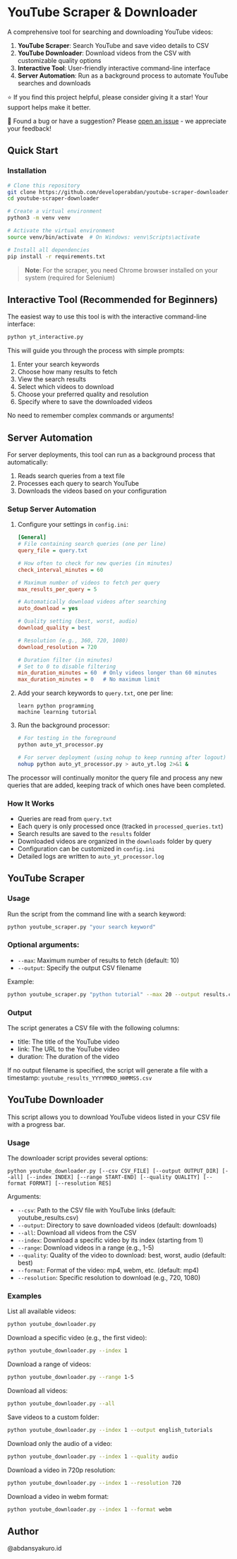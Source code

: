 # YouTube Scraper & Downloader

A comprehensive tool for searching and downloading YouTube videos:

1. **YouTube Scraper**: Search YouTube and save video details to CSV
2. **YouTube Downloader**: Download videos from the CSV with customizable quality options
3. **Interactive Tool**: User-friendly interactive command-line interface
4. **Server Automation**: Run as a background process to automate YouTube searches and downloads

⭐ If you find this project helpful, please consider giving it a star! Your support helps make it better.

🐛 Found a bug or have a suggestion? Please [open an issue](https://github.com/developerabdan/youtube-scraper-downloader/issues) - we appreciate your feedback!

## Quick Start

### Installation

```bash
# Clone this repository
git clone https://github.com/developerabdan/youtube-scraper-downloader.git
cd youtube-scraper-downloader

# Create a virtual environment
python3 -m venv venv

# Activate the virtual environment
source venv/bin/activate  # On Windows: venv\Scripts\activate

# Install all dependencies
pip install -r requirements.txt
```

> **Note**: For the scraper, you need Chrome browser installed on your system (required for Selenium)

## Interactive Tool (Recommended for Beginners)

The easiest way to use this tool is with the interactive command-line interface:

```bash
python yt_interactive.py
```

This will guide you through the process with simple prompts:

1. Enter your search keywords
2. Choose how many results to fetch
3. View the search results
4. Select which videos to download
5. Choose your preferred quality and resolution
6. Specify where to save the downloaded videos

No need to remember complex commands or arguments!

## Server Automation

For server deployments, this tool can run as a background process that automatically:

1. Reads search queries from a text file
2. Processes each query to search YouTube
3. Downloads the videos based on your configuration

### Setup Server Automation

1. Configure your settings in `config.ini`:

   ```ini
   [General]
   # File containing search queries (one per line)
   query_file = query.txt

   # How often to check for new queries (in minutes)
   check_interval_minutes = 60

   # Maximum number of videos to fetch per query
   max_results_per_query = 5

   # Automatically download videos after searching
   auto_download = yes

   # Quality setting (best, worst, audio)
   download_quality = best

   # Resolution (e.g., 360, 720, 1080)
   download_resolution = 720

   # Duration filter (in minutes)
   # Set to 0 to disable filtering
   min_duration_minutes = 60  # Only videos longer than 60 minutes
   max_duration_minutes = 0   # No maximum limit
   ```

2. Add your search keywords to `query.txt`, one per line:

   ```
   learn python programming
   machine learning tutorial
   ```

3. Run the background processor:

   ```bash
   # For testing in the foreground
   python auto_yt_processor.py

   # For server deployment (using nohup to keep running after logout)
   nohup python auto_yt_processor.py > auto_yt.log 2>&1 &
   ```

The processor will continually monitor the query file and process any new queries that are added, keeping track of which ones have been completed.

### How It Works

- Queries are read from `query.txt`
- Each query is only processed once (tracked in `processed_queries.txt`)
- Search results are saved to the `results` folder
- Downloaded videos are organized in the `downloads` folder by query
- Configuration can be customized in `config.ini`
- Detailed logs are written to `auto_yt_processor.log`

## YouTube Scraper

### Usage

Run the script from the command line with a search keyword:

```bash
python youtube_scraper.py "your search keyword"
```

### Optional arguments:

- `--max`: Maximum number of results to fetch (default: 10)
- `--output`: Specify the output CSV filename

Example:

```bash
python youtube_scraper.py "python tutorial" --max 20 --output results.csv
```

### Output

The script generates a CSV file with the following columns:

- title: The title of the YouTube video
- link: The URL to the YouTube video
- duration: The duration of the video

If no output filename is specified, the script will generate a file with a timestamp: `youtube_results_YYYYMMDD_HHMMSS.csv`

## YouTube Downloader

This script allows you to download YouTube videos listed in your CSV file with a progress bar.

### Usage

The downloader script provides several options:

```
python youtube_downloader.py [--csv CSV_FILE] [--output OUTPUT_DIR] [--all] [--index INDEX] [--range START-END] [--quality QUALITY] [--format FORMAT] [--resolution RES]
```

Arguments:

- `--csv`: Path to the CSV file with YouTube links (default: youtube_results.csv)
- `--output`: Directory to save downloaded videos (default: downloads)
- `--all`: Download all videos from the CSV
- `--index`: Download a specific video by its index (starting from 1)
- `--range`: Download videos in a range (e.g., 1-5)
- `--quality`: Quality of the video to download: best, worst, audio (default: best)
- `--format`: Format of the video: mp4, webm, etc. (default: mp4)
- `--resolution`: Specific resolution to download (e.g., 720, 1080)

### Examples

List all available videos:

```bash
python youtube_downloader.py
```

Download a specific video (e.g., the first video):

```bash
python youtube_downloader.py --index 1
```

Download a range of videos:

```bash
python youtube_downloader.py --range 1-5
```

Download all videos:

```bash
python youtube_downloader.py --all
```

Save videos to a custom folder:

```bash
python youtube_downloader.py --index 1 --output english_tutorials
```

Download only the audio of a video:

```bash
python youtube_downloader.py --index 1 --quality audio
```

Download a video in 720p resolution:

```bash
python youtube_downloader.py --index 1 --resolution 720
```

Download a video in webm format:

```bash
python youtube_downloader.py --index 1 --format webm
```

## Author

@abdansyakuro.id
